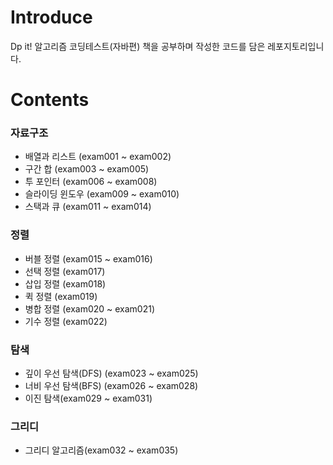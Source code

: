 # Introduce
Dp it! 알고리즘 코딩테스트(자바편) 책을 공부하며 작성한 코드를 담은 레포지토리입니다.

# Contents

### 자료구조

- 배열과 리스트 (exam001 ~ exam002)
- 구간 합 (exam003 ~ exam005)
- 투 포인터 (exam006 ~ exam008)
- 슬라이딩 윈도우 (exam009 ~ exam010)
- 스택과 큐 (exam011 ~ exam014)

### 정렬

- 버블 정렬 (exam015 ~ exam016)
- 선택 정렬 (exam017)
- 삽입 정렬 (exam018)
- 퀵 정렬 (exam019)
- 병합 정렬 (exam020 ~ exam021)
- 기수 정렬 (exam022)

### 탐색

- 깊이 우선 탐색(DFS) (exam023 ~ exam025)
- 너비 우선 탐색(BFS) (exam026 ~ exam028)
- 이진 탐색(exam029 ~ exam031)

### 그리디

- 그리디 알고리즘(exam032 ~ exam035)

